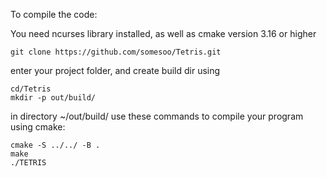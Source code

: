To compile the code:

You need ncurses library installed, as well as cmake version 3.16 or higher
```
git clone https://github.com/somesoo/Tetris.git
```
enter your project folder, and create build dir using 
```
cd/Tetris
mkdir -p out/build/
```
in directory ~/out/build/ use these commands to compile your program using cmake:
```
cmake -S ../../ -B .
make
./TETRIS
```
